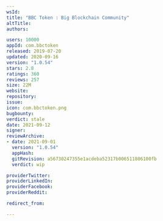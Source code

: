 ```yaml
---
wsId: 
title: "BBC Token : Big Blockchain Community"
altTitle: 
authors:

users: 10000
appId: com.bbctoken
released: 2019-07-20
updated: 2020-09-16
version: "1.0.54"
stars: 2.8
ratings: 360
reviews: 257
size: 22M
website: 
repository: 
issue: 
icon: com.bbctoken.png
bugbounty: 
verdict: stale
date: 2021-09-12
signer: 
reviewArchive:
- date: 2021-09-01
  version: "1.0.54"
  appHash: 
  gitRevision: a56730247355e1acdeba52317b006511806100fb
  verdict: wip

providerTwitter: 
providerLinkedIn: 
providerFacebook: 
providerReddit: 

redirect_from:

---
```



